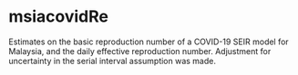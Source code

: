 # msiacovidRe
Estimates on the basic reproduction number of a COVID-19 SEIR model for Malaysia, and the daily effective reproduction number. Adjustment for uncertainty in the serial interval assumption was made.
